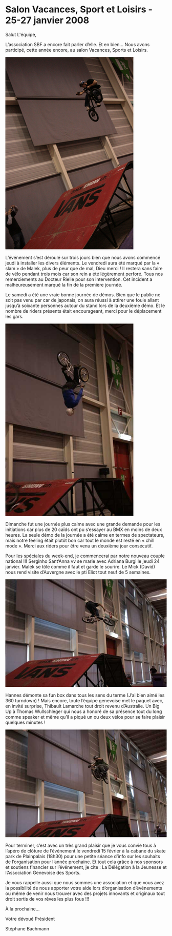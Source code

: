 # Salon Vacances, Sport et Loisirs - 25-27 janvier 2008

Salut L'équipe,

L’association SBF a encore fait parler d’elle. Et en bien… Nous avons participé, cette année encore, au salon Vacances, Sports et Loisirs.

![Stéphane Bachman](./media/svl1.jpg)

L’événement s’est déroulé sur trois jours bien que nous avons commencé jeudi à installer les divers éléments. Le vendredi aura été marqué par la « slam » de Malek, plus de peur que de mal, Dieu merci ! Il restera sans faire de vélo pendant trois mois car son rein a été légèrement perforé. Tous nos remerciements au Docteur Rielle pour son intervention. Cet incident a malheureusement marqué la fin de la première journée.

Le samedi a été une vraie bonne journée de démos. Bien que le public ne soit pas venu par car de japonais, on aura réussi à attirer une foule allant jusqu’à soixante personnes autour du stand lors de la deuxième démo. Et le nombre de riders présents était encourageant, merci pour le déplacement les gars.

![Serginho Sant'Anna](./media/svl2.jpg)

Dimanche fut une journée plus calme avec une grande demande pour les initiations car plus de 20 caïds ont pu s’essayer au BMX en moins de deux heures. La seule démo de la journée a été calme en termes de spectateurs, mais notre feeling était plutôt bon car tout le monde est resté en « chill mode ». Merci aux riders pour être venu un deuxième jour consécutif.

Pour les spéciales du week-end, je commencerai par notre nouveau couple national !!! Serginho Sant’Anna vv se marie avec Adriana Burgi le jeudi 24 janvier. Malek se tôle comme il faut et garde le sourire. Le Mick (David) nous rend visite d’Auvergne avec le pti Eliot tout neuf de 5 semaines. 

![svl3](./media/svl3.jpg)

Hannes démonte sa fun box dans tous les sens du terme (J’ai bien aimé les 360 turndown) ! Mais encore, toute l’équipe genevoise met le paquet avec, en invité surprise, Thibault Lamarche tout droit revenu d’Australie. Un Big Up à Thomas Wullschleger qui nous a honoré de sa présence tout du long comme speaker et même qu’il a piqué un ou deux vélos pour se faire plaisir quelques minutes !

![Le Mick](./media/svl4.jpg)

Pour terminer, c’est avec un très grand plaisir que je vous convie tous à l’apéro de clôture de l’événement le vendredi 15 février à la cabane du skate park de Plainpalais (18h30) pour une petite séance d’info sur les souhaits de l’organisation pour l’année prochaine. Et tout cela grâce à nos sponsors et soutiens financier sur l’événement, je cite : La Délégation à la Jeunesse et l’Association Genevoise des Sports.

Je vous rappelle aussi que nous sommes une association et que vous avez la possibilité de nous apporter votre aide lors d’organisation d’événements ou même de venir nous trouver avec des projets innovants et originaux tout droit sortis de vos rêves les plus fous !!!

À la prochaine…

Votre dévoué Président

Stéphane Bachmann
